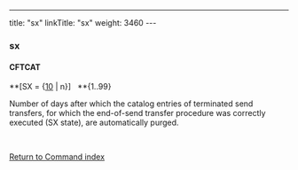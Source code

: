 ---
title: "sx"
linkTitle: "sx"
weight: 3460
---<span id="sx"></span>

### sx

#### CFTCAT

**[SX = {<u>10</u> &#124; n}]   **{1..99}

Number of days after which the catalog entries of terminated send transfers,
for which the end-of-send transfer procedure was correctly executed (SX
state), are automatically purged.

 

[Return to Command index](../../)
